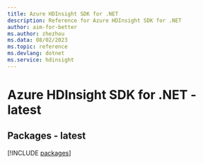 ```yaml
---
title: Azure HDInsight SDK for .NET
description: Reference for Azure HDInsight SDK for .NET
author: aim-for-better
ms.author: zhezhou
ms.data: 08/02/2023
ms.topic: reference
ms.devlang: dotnet
ms.service: hdinsight
---
```

# Azure HDInsight SDK for .NET - latest
## Packages - latest
[!INCLUDE [packages](hdinsight-index.md)]